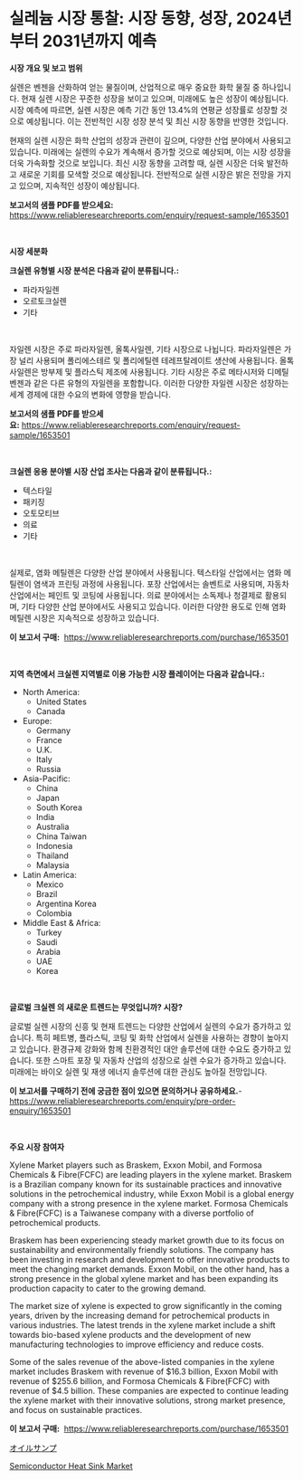 <p><h1>실레늄 시장 통찰: 시장 동향, 성장, 2024년부터 2031년까지 예측</h1></p><p><strong>시장 개요 및 보고 범위</strong></p>
<p><p>실렌은 벤젠을 산화하여 얻는 물질이며, 산업적으로 매우 중요한 화학 물질 중 하나입니다. 현재 실렌 시장은 꾸준한 성장을 보이고 있으며, 미래에도 높은 성장이 예상됩니다. 시장 예측에 따르면, 실렌 시장은 예측 기간 동안 13.4%의 연평균 성장률로 성장할 것으로 예상됩니다. 이는 전반적인 시장 성장 분석 및 최신 시장 동향을 반영한 것입니다.</p><p>현재의 실렌 시장은 화학 산업의 성장과 관련이 깊으며, 다양한 산업 분야에서 사용되고 있습니다. 미래에는 실렌의 수요가 계속해서 증가할 것으로 예상되며, 이는 시장 성장을 더욱 가속화할 것으로 보입니다. 최신 시장 동향을 고려할 때, 실렌 시장은 더욱 발전하고 새로운 기회를 모색할 것으로 예상됩니다. 전반적으로 실렌 시장은 밝은 전망을 가지고 있으며, 지속적인 성장이 예상됩니다.</p></p>
<p><strong>보고서의 샘플 PDF를 받으세요:</strong> <a href="https://www.reliableresearchreports.com/enquiry/request-sample/1653501">https://www.reliableresearchreports.com/enquiry/request-sample/1653501</a></p>
<p>&nbsp;</p>
<p><strong>시장 세분화</strong></p>
<p><strong>크실렌 유형별 시장 분석은 다음과 같이 분류됩니다.:</strong></p>
<p><ul><li>파라자일렌</li><li>오르토크실렌</li><li>기타</li></ul></p>
<p>&nbsp;</p>
<p><p>자일렌 시장은 주로 파라자일렌, 올톡사일렌, 기타 시장으로 나뉩니다. 파라자일렌은 가장 널리 사용되며 폴리에스테르 및 폴리에틸렌 테레프탈레이트 생산에 사용됩니다. 올톡사일렌은 방부제 및 플라스틱 제조에 사용됩니다. 기타 시장은 주로 메타시저와 디메틸벤젠과 같은 다른 유형의 자일렌을 포함합니다. 이러한 다양한 자일렌 시장은 성장하는 세계 경제에 대한 수요의 변화에 영향을 받습니다.</p></p>
<p><strong>보고서의 샘플 PDF를 받으세요:</strong>&nbsp;<a href="https://www.reliableresearchreports.com/enquiry/request-sample/1653501">https://www.reliableresearchreports.com/enquiry/request-sample/1653501</a></p>
<p>&nbsp;</p>
<p><strong> 크실렌 응용 분야별 시장 산업 조사는 다음과 같이 분류됩니다.:</strong></p>
<p><ul><li>텍스타일</li><li>패키징</li><li>오토모티브</li><li>의료</li><li>기타</li></ul></p>
<p>&nbsp;</p>
<p><p>실제로, 염화 메틸렌은 다양한 산업 분야에서 사용됩니다. 텍스타일 산업에서는 염화 메틸렌이 염색과 프린팅 과정에 사용됩니다. 포장 산업에서는 솔벤트로 사용되며, 자동차 산업에서는 페인트 및 코팅에 사용됩니다. 의료 분야에서는 소독제나 청결제로 활용되며, 기타 다양한 산업 분야에서도 사용되고 있습니다. 이러한 다양한 용도로 인해 염화 메틸렌 시장은 지속적으로 성장하고 있습니다.</p></p>
<p><strong>이 보고서 구매:</strong>&nbsp; <a href="https://www.reliableresearchreports.com/purchase/1653501">https://www.reliableresearchreports.com/purchase/1653501</a></p>
<p>&nbsp;</p>
<p><strong>지역 측면에서 크실렌 지역별로 이용 가능한 시장 플레이어는 다음과 같습니다.:</strong></p>
<p><ul>
    <li>
        North America:
        <ul>
            <li>United States</li>
            <li>Canada</li>
        </ul>
    </li>
    <li>
        Europe:
        <ul>
            <li>Germany</li>
            <li>France</li>
            <li>U.K.</li>
            <li>Italy</li>
            <li>Russia</li>
        </ul>
    </li>
    <li>
        Asia-Pacific:
        <ul>
            <li>China</li>
            <li>Japan</li>
            <li>South Korea</li>
            <li>India</li>
            <li>Australia</li>
            <li>China Taiwan</li>
            <li>Indonesia</li>
            <li>Thailand</li>
            <li>Malaysia</li>
        </ul>
    </li>
    <li>
        Latin America:
        <ul>
            <li>Mexico</li>
            <li>Brazil</li>
            <li>Argentina Korea</li>
            <li>Colombia</li>
        </ul>
    </li>
    <li>
        Middle East & Africa:
        <ul>
            <li>Turkey</li>
            <li>Saudi</li>
            <li>Arabia</li>
            <li>UAE</li>
            <li>Korea</li>
        </ul>
    </li>
    </ul></p>
<p>&nbsp;</p>
<p><strong>글로벌 크실렌 의 새로운 트렌드는 무엇입니까? 시장?</strong></p>
<p><p>글로벌 실렌 시장의 신흥 및 현재 트렌드는 다양한 산업에서 실렌의 수요가 증가하고 있습니다. 특히 페트병, 플라스틱, 코팅 및 화학 산업에서 실렌을 사용하는 경향이 높아지고 있습니다. 환경규제 강화와 함께 친환경적인 대안 솔루션에 대한 수요도 증가하고 있습니다. 또한 스마트 포장 및 자동차 산업의 성장으로 실렌 수요가 증가하고 있습니다. 미래에는 바이오 실렌 및 재생 에너지 솔루션에 대한 관심도 높아질 전망입니다.</p></p>
<p><strong>이 보고서를 구매하기 전에 궁금한 점이 있으면 문의하거나 공유하세요.</strong>- <a href="https://www.reliableresearchreports.com/enquiry/pre-order-enquiry/1653501">https://www.reliableresearchreports.com/enquiry/pre-order-enquiry/1653501</a></p>
<p>&nbsp;</p>
<p><strong>주요 시장 참여자</strong></p>
<p><p>Xylene Market players such as Braskem, Exxon Mobil, and Formosa Chemicals & Fibre(FCFC) are leading players in the xylene market. Braskem is a Brazilian company known for its sustainable practices and innovative solutions in the petrochemical industry, while Exxon Mobil is a global energy company with a strong presence in the xylene market. Formosa Chemicals & Fibre(FCFC) is a Taiwanese company with a diverse portfolio of petrochemical products.</p><p>Braskem has been experiencing steady market growth due to its focus on sustainability and environmentally friendly solutions. The company has been investing in research and development to offer innovative products to meet the changing market demands. Exxon Mobil, on the other hand, has a strong presence in the global xylene market and has been expanding its production capacity to cater to the growing demand.</p><p>The market size of xylene is expected to grow significantly in the coming years, driven by the increasing demand for petrochemical products in various industries. The latest trends in the xylene market include a shift towards bio-based xylene products and the development of new manufacturing technologies to improve efficiency and reduce costs.</p><p>Some of the sales revenue of the above-listed companies in the xylene market includes Braskem with revenue of $16.3 billion, Exxon Mobil with revenue of $255.6 billion, and Formosa Chemicals & Fibre(FCFC) with revenue of $4.5 billion. These companies are expected to continue leading the xylene market with their innovative solutions, strong market presence, and focus on sustainable practices.</p></p>
<p><strong>이 보고서 구매:</strong>&nbsp;&nbsp;<a href="https://www.reliableresearchreports.com/purchase/1653501">https://www.reliableresearchreports.com/purchase/1653501</a></p>
<p><p><a href="https://github.com/mreklxf44233/Market-Research-Report-List-1/blob/main/797529011744.md">オイルサンプ</a></p><p><a href="https://github.com/CliffMedina6/Market-Research-Report-List-4/blob/main/semiconductor-heat-sink-market.md">Semiconductor Heat Sink Market</a></p></p>
